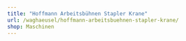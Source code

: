 ```yaml
---
title: "Hoffmann Arbeitsbühnen Stapler Krane"
url: /waghaeusel/hoffmann-arbeitsbuehnen-stapler-krane/
shop: Maschinen
---
```


